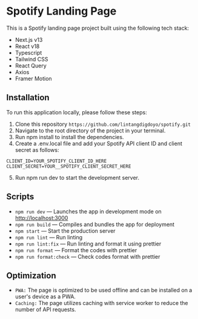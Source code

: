 # Spotify Landing Page

This is a Spotify landing page project built using the following tech stack:

- Next.js v13
- React v18
- Typescript
- Tailwind CSS
- React Query
- Axios
- Framer Motion

## Installation

To run this application locally, please follow these steps:

1. Clone this repository `https://github.com/lintangdigdoyo/spotify.git`
2. Navigate to the root directory of the project in your terminal.
3. Run npm install to install the dependencies.
4. Create a .env.local file and add your Spotify API client ID and client secret as follows:

```
CLIENT_ID=YOUR_SPOTIFY_CLIENT_ID_HERE
CLIENT_SECRET=YOUR__SPOTIFY_CLIENT_SECRET_HERE
```

5. Run npm run dev to start the development server.

## Scripts

- `npm run dev` — Launches the app in development mode on [http://localhost:3000](http://localhost:3000/)
- `npm run build` — Compiles and bundles the app for deployment
- `npm start` — Start the production server
- `npm run lint` — Run linting
- `npm run lint:fix` — Run linting and format it using prettier
- `npm run format` — Format the codes with prettier
- `npm run format:check` — Check codes format with prettier

## Optimization

- `PWA:` The page is optimized to be used offline and can be installed on a user's device as a PWA.
- `Caching:` The page utilizes caching with service worker to reduce the number of API requests.
